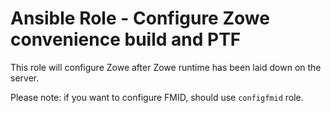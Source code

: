 # Ansible Role - Configure Zowe convenience build and PTF

This role will configure Zowe after Zowe runtime has been laid down on the server.

Please note: if you want to configure FMID, should use `configfmid` role.
